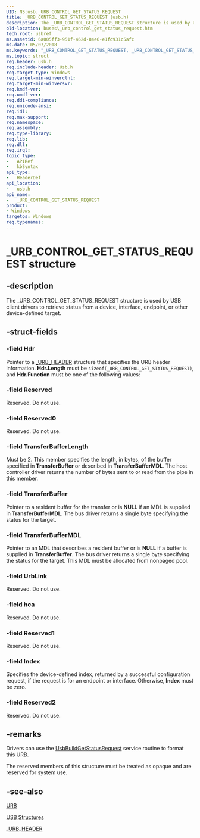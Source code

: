 ```yaml
---
UID: NS:usb._URB_CONTROL_GET_STATUS_REQUEST
title: _URB_CONTROL_GET_STATUS_REQUEST (usb.h)
description: The _URB_CONTROL_GET_STATUS_REQUEST structure is used by USB client drivers to retrieve status from a device, interface, endpoint, or other device-defined target.
old-location: buses\_urb_control_get_status_request.htm
tech.root: usbref
ms.assetid: 6a005ff3-951f-462d-84e6-e1fd931c5afc
ms.date: 05/07/2018
ms.keywords: "_URB_CONTROL_GET_STATUS_REQUEST, _URB_CONTROL_GET_STATUS_REQUEST structure [Buses], buses._urb_control_get_status_request, usb/_URB_CONTROL_GET_STATUS_REQUEST, usbstrct_b91864c5-b19a-492d-a5dc-1fabdf4c37f9.xml"
ms.topic: struct
req.header: usb.h
req.include-header: Usb.h
req.target-type: Windows
req.target-min-winverclnt: 
req.target-min-winversvr: 
req.kmdf-ver: 
req.umdf-ver: 
req.ddi-compliance: 
req.unicode-ansi: 
req.idl: 
req.max-support: 
req.namespace: 
req.assembly: 
req.type-library: 
req.lib: 
req.dll: 
req.irql: 
topic_type:
-	APIRef
-	kbSyntax
api_type:
-	HeaderDef
api_location:
-	usb.h
api_name:
-	_URB_CONTROL_GET_STATUS_REQUEST
product:
- Windows
targetos: Windows
req.typenames: 
---
```


# _URB_CONTROL_GET_STATUS_REQUEST structure


## -description


The _URB_CONTROL_GET_STATUS_REQUEST structure is used by USB client drivers to retrieve status from a device, interface, endpoint, or other device-defined target.


## -struct-fields




### -field Hdr

Pointer to a <a href="https://msdn.microsoft.com/library/windows/hardware/ff540409">_URB_HEADER</a> structure that specifies the URB header information. <b>Hdr.Length</b> must be <code>sizeof(_URB_CONTROL_GET_STATUS_REQUEST)</code>, and <b>Hdr.Function</b> must be one of the following values:


### -field Reserved

Reserved. Do not use.


### -field Reserved0

Reserved. Do not use.


### -field TransferBufferLength

Must be 2. This member specifies the length, in bytes, of the buffer specified in <b>TransferBuffer</b> or described in <b>TransferBufferMDL</b>. The host controller driver returns the number of bytes sent to or read from the pipe in this member.


### -field TransferBuffer

Pointer to a resident buffer for the transfer or is <b>NULL</b> if an MDL is supplied in <b>TransferBufferMDL</b>. The bus driver returns a single byte specifying the status for the target.  


### -field TransferBufferMDL

Pointer to an MDL that describes a resident buffer or is <b>NULL</b> if a buffer is supplied in <b>TransferBuffer</b>. The bus driver returns a single byte specifying the status for the target. This MDL must be allocated from nonpaged pool.


### -field UrbLink

Reserved. Do not use.


### -field hca

Reserved. Do not use.


### -field Reserved1

Reserved. Do not use.


### -field Index

Specifies the device-defined index, returned by a successful configuration request, if the request is for an endpoint or interface. Otherwise, <b>Index</b> must be zero.


### -field Reserved2

Reserved. Do not use.


## -remarks



Drivers can use the <a href="https://msdn.microsoft.com/library/windows/hardware/ff538946">UsbBuildGetStatusRequest</a> service routine to format this URB.

The reserved members of this structure must be treated as opaque and are reserved for system use.




## -see-also




<a href="https://msdn.microsoft.com/library/windows/hardware/ff538923">URB</a>



<a href="https://msdn.microsoft.com/library/windows/hardware/ff540160">USB Structures</a>



<a href="https://msdn.microsoft.com/library/windows/hardware/ff540409">_URB_HEADER</a>
 

 

